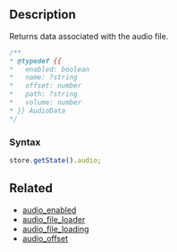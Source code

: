 ## Description

Returns data associated with the audio file.

```js
/**
* @typedef {{
*   enabled: boolean
*   name: ?string
*   offset: number
*   path: ?string
*   volume: number
* }} AudioData
*/
```

### Syntax

```js
store.getState().audio;
```

## Related

- [audio_enabled](./audio_enabled.md)
- [audio_file_loader](./audio_file_loader.md)
- [audio_file_loading](./audio_file_loading.md)
- [audio_offset](./audio_offset.md)
